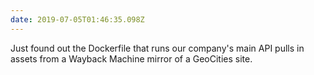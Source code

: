 ```yaml
---
date: 2019-07-05T01:46:35.098Z
---
```

Just found out the Dockerfile that runs our company's main API pulls in assets from a Wayback Machine mirror of a GeoCities site.
